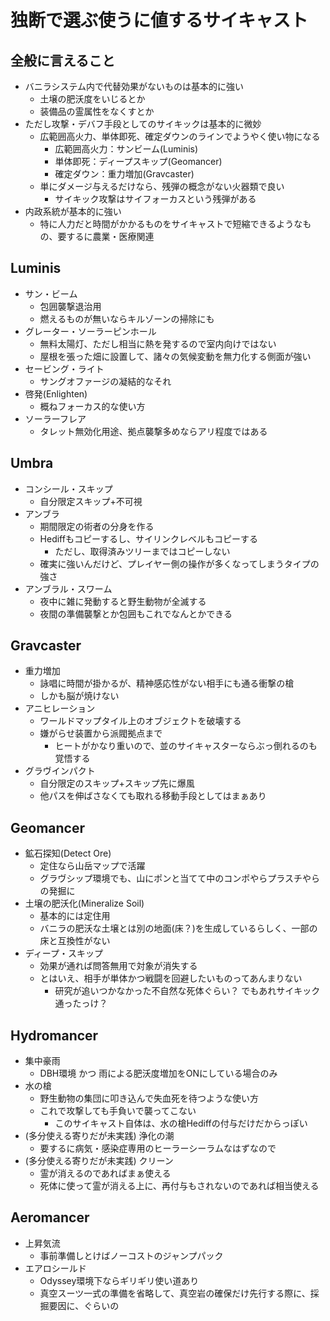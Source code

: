 # 独断で選ぶ使うに値するサイキャスト

## 全般に言えること

* バニラシステム内で代替効果がないものは基本的に強い
  * 土壌の肥沃度をいじるとか
  * 装備品の霊属性をなくすとか
* ただし攻撃・デバフ手段としてのサイキックは基本的に微妙
  * 広範囲高火力、単体即死、確定ダウンのラインでようやく使い物になる
    * 広範囲高火力：サンビーム(Luminis)
    * 単体即死：ディープスキップ(Geomancer)
    * 確定ダウン：重力増加(Gravcaster)
  * 単にダメージ与えるだけなら、残弾の概念がない火器類で良い
    * サイキック攻撃はサイフォーカスという残弾がある
* 内政系統が基本的に強い
  * 特に人力だと時間がかかるものをサイキャストで短縮できるようなもの、要するに農業・医療関連

## Luminis

* サン・ビーム
  * 包囲襲撃退治用
  * 燃えるものが無いならキルゾーンの掃除にも
* グレーター・ソーラーピンホール
  * 無料太陽灯、ただし相当に熱を発するので室内向けではない
  * 屋根を張った畑に設置して、諸々の気候変動を無力化する側面が強い
* セービング・ライト
  * サングオファージの凝結的なそれ
* 啓発(Enlighten)
  * 概ねフォーカス的な使い方
* ソーラーフレア
  * タレット無効化用途、拠点襲撃多めならアリ程度ではある

## Umbra

* コンシール・スキップ
  * 自分限定スキップ+不可視
* アンブラ
  * 期間限定の術者の分身を作る
  * Hediffもコピーするし、サイリンクレベルもコピーする
    * ただし、取得済みツリーまではコピーしない
  * 確実に強いんだけど、プレイヤー側の操作が多くなってしまうタイプの強さ
* アンブラル・スワーム
  * 夜中に雑に発動すると野生動物が全滅する
  * 夜間の準備襲撃とか包囲もこれでなんとかできる

## Gravcaster

* 重力増加
  * 詠唱に時間が掛かるが、精神感応性がない相手にも通る衝撃の槍
  * しかも脳が焼けない
* アニヒレーション
  * ワールドマップタイル上のオブジェクトを破壊する
  * 嫌がらせ装置から派閥拠点まで
    * ヒートがかなり重いので、並のサイキャスターならぶっ倒れるのも覚悟する
* グラヴインパクト
  * 自分限定のスキップ+スキップ先に爆風
  * 他パスを伸ばさなくても取れる移動手段としてはまぁあり

## Geomancer

* 鉱石探知(Detect Ore)
  * 定住なら山岳マップで活躍
  * グラヴシップ環境でも、山にポンと当てて中のコンポやらプラスチやらの発掘に
* 土壌の肥沃化(Mineralize Soil)
  * 基本的には定住用
  * バニラの肥沃な土壌とは別の地面(床？)を生成しているらしく、一部の床と互換性がない
* ディープ・スキップ
  * 効果が通れば問答無用で対象が消失する
  * とはいえ、相手が単体かつ戦闘を回避したいものってあんまりない
    * 研究が追いつかなかった不自然な死体ぐらい？ でもあれサイキック通ったっけ？

## Hydromancer

* 集中豪雨
  * DBH環境 かつ 雨による肥沃度増加をONにしている場合のみ
* 水の槍
  * 野生動物の集団に叩き込んで失血死を待つような使い方
  * これで攻撃しても手負いで襲ってこない
    * このサイキャスト自体は、水の槍Hediffの付与だけだからっぽい
* (多分使える寄りだが未実践) 浄化の潮
  * 要するに病気・感染症専用のヒーラーシーラムなはずなので
* (多分使える寄りだが未実践) クリーン
  * 霊が消えるのであればまぁ使える
  * 死体に使って霊が消える上に、再付与もされないのであれば相当使える

## Aeromancer

* 上昇気流
  * 事前準備しとけばノーコストのジャンプパック
* エアロシールド
  * Odyssey環境下ならギリギリ使い道あり
  * 真空スーツ一式の準備を省略して、真空岩の確保だけ先行する際に、採掘要因に、ぐらいの
